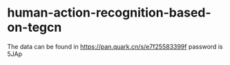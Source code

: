 # human-action-recognition-based-on-tegcn
The data can be found in https://pan.quark.cn/s/e7f25583399f
password is 5JAp
